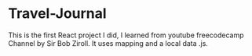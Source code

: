 # Travel-Journal
This is the first React project I did, I learned from youtube freecodecamp Channel by Sir Bob Ziroll. It uses mapping and a local data .js.
